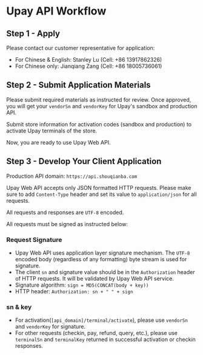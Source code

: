 # Upay API Workflow

## Step 1 - Apply

Please contact our customer representative for application:

- For Chinese & English: Stanley Lu (Cell: +86 13917862326)
- For Chinese only: Jianqiang Zang (Cell: +86 18005736061) 

## Step 2 - Submit Application Materials

Please submit required materials as instructed for review. Once approved, you will get your `vendorSn` and `vendorKey` for Upay's sandbox and production API.

Submit store information for activation codes (sandbox and production) to activate Upay terminals of the store.

Now, you are ready to use Upay Web API.

## Step 3 - Develop Your Client Application

Production API domain: `https://api.shouqianba.com`

Upay Web API accepts only JSON formatted HTTP requests. Please make sure to add `Content-Type` header and set its value to `application/json` for all requests.

All requests and responses are `UTF-8` encoded.

All requests must be signed as instructed below: 

### Request Signature

* Upay Web API uses application layer signature mechanism. The `UTF-8` encoded body (regardless of any formatting) byte stream is used for signature.
* The client `sn` and signature value should be in the `Authorization` header of HTTP requests. It will be validated by Upay Web API service.
* Signature algorithm: `sign = MD5(CONCAT(body + key))`
* HTTP header: `Authorization: sn + " " + sign`

### sn & key

* For activation(`[api_domain]/terminal/activate`), please use `vendorSn` and `vendorKey` for signature.
* For other requests (checkin, pay, refund, query, etc.), please use `terminalSn` and `terminalKey` returned in successful activation or checkin responses.